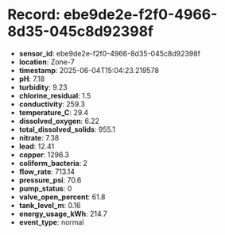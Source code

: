 # Record: ebe9de2e-f2f0-4966-8d35-045c8d92398f

- **sensor_id**: ebe9de2e-f2f0-4966-8d35-045c8d92398f
- **location**: Zone-7
- **timestamp**: 2025-06-04T15:04:23.219578
- **pH**: 7.18
- **turbidity**: 9.23
- **chlorine_residual**: 1.5
- **conductivity**: 259.3
- **temperature_C**: 29.4
- **dissolved_oxygen**: 6.22
- **total_dissolved_solids**: 955.1
- **nitrate**: 7.38
- **lead**: 12.41
- **copper**: 1296.3
- **coliform_bacteria**: 2
- **flow_rate**: 713.14
- **pressure_psi**: 70.6
- **pump_status**: 0
- **valve_open_percent**: 61.8
- **tank_level_m**: 0.16
- **energy_usage_kWh**: 214.7
- **event_type**: normal